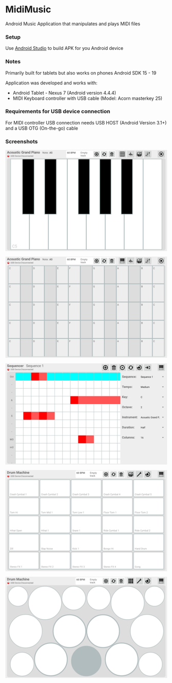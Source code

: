MidiMusic
=========

Android Music Application that manipulates and plays MIDI files

### Setup

Use [Android Studio](https://developer.android.com/studio) to build APK for you Android device

### Notes

Primarily built for tablets but also works on phones
Android SDK 15 - 19

Application was developed and works with:
- Android Tablet - Nexus 7 (Android version 4.4.4) 
- MIDI Keyboard controller with USB cable (Model: Acorn masterkey 25)

### Requirements for USB device connection

For MIDI controller USB connection needs USB HOST (Android Version 3.1+)
and a USB OTG (On-the-go) cable

### Screenshots

![main](/screenshots/1.png)

![2](/screenshots/2.png)

![3](/screenshots/3.png)

![4](/screenshots/4.png)

![4](/screenshots/5.png)
